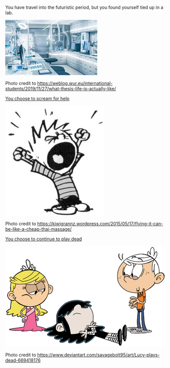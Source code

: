 You have travel into the futuristic period, but you found yourself tied up in a lab.

![Lab](../images/lab.jpg)

Photo credit to https://weblog.wur.eu/international-students/2019/11/27/what-thesis-life-is-actually-like/

[You choose to scream for help](scream.md)

![Scream](../images/scream.jpg)

Photo credit to https://kiwigrannz.wordpress.com/2015/05/17/flying-it-can-be-like-a-cheap-thai-massage/

[You choose to continue to play dead](dead.md)

![dead](../images/dead.png)

Photo credit to https://www.deviantart.com/savagebolt95/art/Lucy-plays-dead-669418176